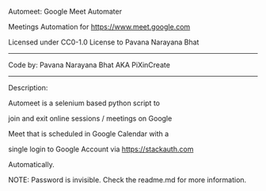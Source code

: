 Automeet: Google Meet Automater

Meetings Automation for https://www.meet.google.com

Licensed under CC0-1.0 License to Pavana Narayana Bhat

------------------------------------------------------------------------------------------------------------------------

Code by: Pavana Narayana Bhat AKA PiXinCreate

------------------------------------------------------------------------------------------------------------------------

Description:

   Automeet is a selenium based python script to

join and exit online sessions / meetings on Google

Meet that is scheduled in Google Calendar with a

single login to Google Account via https://stackauth.com

Automatically.

NOTE: Password is invisible. Check the readme.md for more information.
